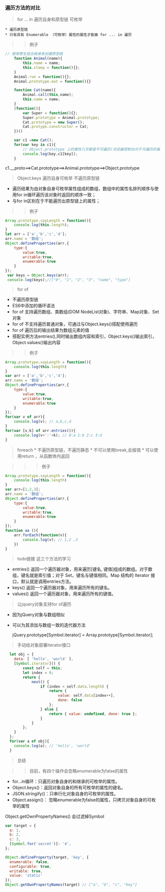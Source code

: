 
### 遍历方法的对比

> for ... in 遍历自身和原型链 可枚举

    * 遍历原型链
    * 只有具有 Enumerable （可枚举）属性的属性才能被 for ... in 遍历
>> 例子

```  javascript
// 使用寄生组合继承来创建原型链
    function Animal(name){
        this.name = name;
        this.sleep = function(){};
    }
    Animal.run = function(){};
    Animal.prototype.eat = function(){}

    function Cat(name){
        Animal.call(this,name);
        this.name = name;
    }
    (function(){
        var Super = function(){};
        Super.prototype = Animal.prototype;
        Cat.prototype = new Super();
        Cat.protype.constructor = Cat;
    })()

    var c1 =new Cat();
    for(var key in c1){
        // Object.prototype 上的属性几乎都是不可遍历(浏览器控制台对于可遍历的属性是深色的，不可遍历的是浅色的)
        console.log(key,c1[key]);
    }
```
c1.__proto==>Cat.prototype==>Animal.prototype==>Object.prototype
                                                  
> Object.keys 遍历自身可枚举  不遍历原型链

  * 遍历结果为由对象自身可枚举属性组成的数组，数组中的属性名排列顺序与使用for in循环遍历该对象时返回的顺序一致；
  * 与for in区别在于不能遍历出原型链上的属性；

>> 例子

``` javascript
Array.prototype.sayLength = function(){
    console.log(this.length);
}
let arr = ['a','b','c','d'];
arr.name = '数组';
Object.defineProperties(arr,{
    type:{
        value:true,
        writable:true,
        enumerable:true
    }
});
 var keys = Object.keys(arr);
 console.log(keys);//["0", "1", "2", "3", "name", "type"]
```

 > for of

  * 不遍历原型链
  * ES6中添加的循环语法
  * for of 支持遍历数组、类数组(DOM NodeList对象)、字符串、Map对象、Set对象
  * for of 不支持遍历普通对象，可通过与Object.keys()搭配使用遍历
  * for of 遍历后的输出结果为数组元素的值
  * 搭配实例方法entries(),同时输出数组内容和索引，Object.keys()输出索引，Object.values()输出内容

>> 例子
``` javascript
Array.prototype.sayLength = function(){
    console.log(this.length)
}
var arr = ['a','b','c','d'];
arr.name = '数组';
Object.defineProperties(arr,{
    type:{
        value:true,
        writable:true,
        enumerable:true
    }
});
for(var v of arr){
    console.log(v); // a,b,c,d
}
for(var [v,k] of arr.entries()){
    console.log(v+':'+k); // 0:a 1:b 2:c 3:d
}

```

> foreach
    * 不遍历原型链，不遍历静态
    * 不可以使用break,会报错
    * 可以使用return ，从函数体内返回


>>> 例子
``` javascript
Array.prototype.sayLength = function(){
    console.log(this.length)
}
var arr=[1,2,3];
arr.name = '数组';
Object.defineProperties(arr,{
    type:{
        value:true,
        writable:true,
        enumerable:true
    }
});
function aa (){
	arr.forEach(function(v){
		console.log(v); // 1,2 ,3
	})
}
```

> todo链接 这三个方法的学习 
> 
* entries() 返回一个遍历器对象，用来遍历[键名, 键值]组成的数组。对于数组，键名就是索引值；对于 Set，键名与键值相同。Map 结构的 Iterator 接口，默认就是调用entries方法。
* keys() 返回一个遍历器对象，用来遍历所有的键名。
* values() 返回一个遍历器对象，用来遍历所有的键值。
> 让jquery对象支持for of遍历

* 因为jQuery对象与数组相似
* 可以为其添加与数组一致的迭代器方法
  
  jQuery.prototype[Symbol.iterator] = Array.prototype[Symbol.iterator];

> 手动给对象部署iterator接口

``` javascript
  let obj = {
    data: [ 'hello', 'world' ],
    [Symbol.iterator]() {
        const self = this;
        let index = 0;
        return {
            next() {
                if (index < self.data.length) {
                    return {
                        value: self.data[index++],
                        done: false
                    };
                } else {
                    return { value: undefined, done: true };
                }
            }
        };
    }
  };
  for(var a of obj){
    console.log(a); // 'hello', 'world'
  }

```
> 总结

>> 目前，有四个操作会忽略enumerable为false的属性
* for...in循环：只遍历对象自身的和继承的可枚举的属性。
* Object.keys()：返回对象自身的所有可枚举的属性的键名。
* JSON.stringify()：只串行化对象自身的可枚举的属性。
* Object.assign()： 忽略enumerable为false的属性，只拷贝对象自身的可枚举的属性


Object.getOwnPropertyNames() 会过滤掉Symbol
``` javascript
var target = {
  a: 1,
  b: 2,
  c: 3,
  [Symbol.for('secret')]: '4',
};

Object.defineProperty(target, 'key', {
  enumerable: false,
  configurable: true,
  writable: true,
  value: 'static'
});
Object.getOwnPropertyNames(target) // ["a", "b", "c", "key"]
```
